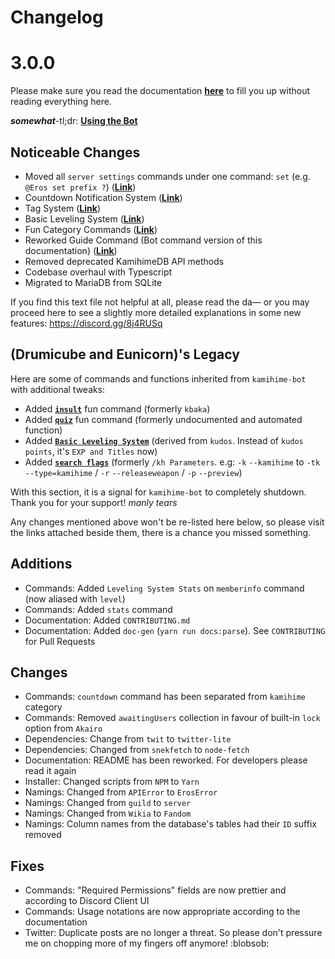 # Changelog
# 3.0.0

Please make sure you read the documentation [**here**](https://docs.thegzm.space/eros-bot) to fill you up without reading everything here.

***somewhat***-tl;dr: [**Using the Bot**](https://thegzm.gitbook.io/eros/using-the-bot)

## Noticeable Changes
- Moved all `server settings` commands under one command: `set` (e.g. `@Eros set prefix ?`) ([**Link**](https://thegzm.gitbook.io/eros/commands/set/set))
- Countdown Notification System ([**Link**](https://thegzm.gitbook.io/eros/commands/countdown/countdown))
- Tag System ([**Link**](https://thegzm.gitbook.io/eros/commands/tag/tag))
- Basic Leveling System ([**Link**](https://thegzm.gitbook.io/eros/leveling-system))
- Fun Category Commands ([**Link**](https://thegzm.gitbook.io/eros/commands/fun))
- Reworked Guide Command (Bot command version of this documentation) ([**Link**](https://thegzm.gitbook.io/eros/commands/general/guide))
- Removed deprecated KamihimeDB API methods
- Codebase overhaul with Typescript
- Migrated to MariaDB from SQLite

If you find this text file not helpful at all, please read the da— or you may proceed here to see a slightly more detailed explanations in some new features: https://discord.gg/8j4RUSq

## (Drumicube and Eunicorn)'s Legacy
Here are some of commands and functions inherited from `kamihime-bot` with additional tweaks:

- Added [**`insult`**](https://thegzm.gitbook.io/eros/commands/fun/insult) fun command (formerly `kbaka`)
- Added [**`quiz`**](https://thegzm.gitbook.io/eros/commands/fun/quiz) fun command (formerly undocumented and automated function)
- Added [**`Basic Leveling System`**](https://thegzm.gitbook.io/eros/leveling-system) (derived from `kudos`. Instead of `kudos points`, it's `EXP and Titles` now)
- Added [**`search flags`**](https://thegzm.gitbook.io/eros/commands/kamihime/info) (formerly `/kh Parameters`. e.g: `-k` `--kamihime` to `-tk` `--type=kamihime` / `-r` `--releaseweapon` / `-p` `--preview`)

With this section, it is a signal for `kamihime-bot` to completely shutdown. Thank you for your support! *manly tears*

Any changes mentioned above won't be re-listed here below, so please visit the links attached beside them, there is a chance you missed something.

## Additions
- Commands: Added `Leveling System Stats` on `memberinfo` command (now aliased with `level`)
- Commands: Added `stats` command
- Documentation: Added `CONTRIBUTING.md`
- Documentation: Added `doc-gen` (`yarn run docs:parse`). See `CONTRIBUTING` for Pull Requests

## Changes
- Commands: `countdown` command has been separated from `kamihime` category
- Commands: Removed `awaitingUsers` collection in favour of built-in `lock` option from `Akairo`
- Dependencies: Change from `twit` to `twitter-lite`
- Dependencies: Changed from `snekfetch` to `node-fetch`
- Documentation: README has been reworked. For developers please read it again
- Installer: Changed scripts from `NPM` to `Yarn`
- Namings: Changed from `APIError` to `ErosError`
- Namings: Changed from `guild` to `server`
- Namings: Changed from `Wikia` to `Fandom`
- Namings: Column names from the database's tables had their `ID` suffix removed

## Fixes
- Commands: "Required Permissions" fields are now prettier and according to Discord Client UI
- Commands: Usage notations are now appropriate according to the documentation
- Twitter: Duplicate posts are no longer a threat. So please don't pressure me on chopping more of my fingers off anymore! :blobsob:
